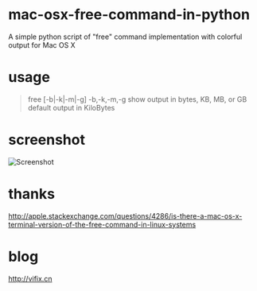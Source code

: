 mac-osx-free-command-in-python
==============================

A simple python script of "free" command implementation with colorful output for Mac OS X

usage
==============================

>free [-b|-k|-m|-g]
>  -b,-k,-m,-g show output in bytes, KB, MB, or GB
>  default output in KiloBytes

screenshot
==============================
![Screenshot](http://vifix.cn/blog/wp-content/uploads/2013/09/mac-osx-free-command-in-python.png)

thanks
==============================

http://apple.stackexchange.com/questions/4286/is-there-a-mac-os-x-terminal-version-of-the-free-command-in-linux-systems

blog
==============================

http://vifix.cn